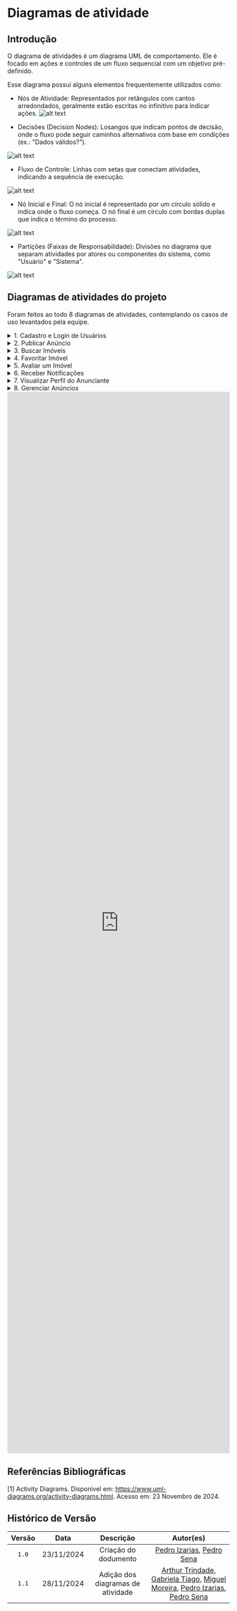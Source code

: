 # Diagramas de atividade

## Introdução

O diagrama de atividades é um diagrama UML de comportamento. Ele é focado em ações e controles de um fluxo sequencial com um objetivo pré-definido.

Esse diagrama possui alguns elementos frequentemente utilizados como:

- Nós de Atividade: Representados por retângulos com cantos arredondados, geralmente estão escritas no infinitivo para indicar ações.
![alt text](../assets/acoes.png)

- Decisões (Decision Nodes): Losangos que indicam pontos de decisão, onde o fluxo   pode seguir caminhos alternativos com base em condições (ex.: "Dados válidos?").

![alt text](../assets/losango.png)

- Fluxo de Controle: Linhas com setas que conectam atividades, indicando a sequência de execução.

![alt text](../assets/fluxo.png)

- Nó Inicial e Final: O nó inicial é representado por um círculo sólido e indica onde o fluxo começa. O nó final é um círculo com bordas duplas que indica o término do processo.

![alt text](../assets/nos.png)

- Partições (Faixas de Responsabilidade): Divisões no diagrama que separam atividades por atores ou componentes do sistema, como "Usuário" e "Sistema".

![alt text](../assets/particoes.png)

## Diagramas de atividades do projeto

Foram feitos ao todo 8 diagramas de atividades, contemplando os casos de uso levantados pela equipe.

<details>
<summary>1. Cadastro e Login de Usuários</summary>

<img src="../assets/diagramas_atividade/cadastro-login.png" alt="Cadastro e Login de Usuários" style="width:100%; max-width:800px;">

</details>

<details>
<summary>2. Publicar Anúncio</summary>

<img src="../assets/diagramas_atividade/publicar-anuncio.png" alt="Publicar Anúncio" style="width:100%; max-width:800px;">

</details>

<details>
<summary>3. Buscar Imóveis</summary>

<img src="../assets/diagramas_atividade/buscar-imoveis.png" alt="Buscar Imóveis" style="width:100%; max-width:800px;">

</details>

<details>
<summary>4. Favoritar Imóvel</summary>

<img src="../assets/diagramas_atividade/favoritar-imovel.png" alt="Favoritar Imóvel" style="width:100%; max-width:800px;">

</details>

<details>
<summary>5. Avaliar um Imóvel</summary>

<img src="../assets/diagramas_atividade/avaliar-imovel.png" alt="Avaliar um Imóvel" style="width:100%; max-width:800px;">

</details>

<details>
<summary>6. Receber Notificações</summary>

<img src="../assets/diagramas_atividade/receber-notificacao.png" alt="Receber Notificações" style="width:100%; max-width:800px;">

</details>

<details>
<summary>7. Visualizar Perfil do Anunciante</summary>

<img src="../assets/diagramas_atividade/visualizar-perfil.png" alt="Visualizar Perfil do Anunciante" style="width:100%; max-width:800px;">

</details>

<details>
<summary>8. Gerenciar Anúncios</summary>

<img src="../assets/diagramas_atividade/gerenciar-anuncios.png" alt="Gerenciar Anúncios" style="width:100%; max-width:800px;">

</details>

<iframe frameborder="0" style="width:100%;height:2407px;" src="https://viewer.diagrams.net/?tags=%7B%7D&lightbox=1&highlight=0000ff&layers=1&nav=1&title=diagrama-atividades.drawio#Uhttps%3A%2F%2Fdrive.google.com%2Fuc%3Fid%3D13chmCSf_iAwLTdSAq3vO0_rD4YAO-PJU%26export%3Ddownload"></iframe>

## Referências Bibliográficas

[1] Activity Diagrams. Disponível em: https://www.uml-diagrams.org/activity-diagrams.html. Acesso em: 23 Novembro de 2024.

## Histórico de Versão

| Versão |    Data    |         Descrição          |  Autor(es)  |
| :----: | :--------: | :------------------------: | :---------: |
| `1.0`  | 23/11/2024 | Criação do dodumento | [Pedro Izarias](https://github.com/Izarias), [Pedro Sena](https://github.com/pedroyen21) |
| `1.1`  | 28/11/2024 | Adição dos diagramas de atividade | [Arthur Trindade](https://github.com/trindadea), [Gabriela Tiago](https://github.com/GabrielaTiago), [Miguel Moreira](https://github.com/EhOMiguel),  [Pedro Izarias](https://github.com/Izarias), [Pedro Sena](https://github.com/pedroyen21) |